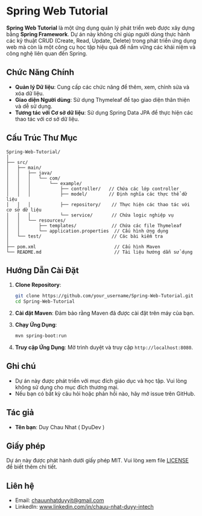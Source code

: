 # Spring Web Tutorial

**Spring Web Tutorial** là một ứng dụng quản lý phát triển web được xây dựng bằng **Spring Framework**. Dự án này không chỉ giúp người dùng thực hành các kỹ thuật CRUD (Create, Read, Update, Delete) trong phát triển ứng dụng web mà còn là một công cụ học tập hiệu quả để nắm vững các khái niệm và công nghệ liên quan đến Spring.

## Chức Năng Chính
- **Quản lý Dữ liệu**: Cung cấp các chức năng để thêm, xem, chỉnh sửa và xóa dữ liệu.
- **Giao diện Người dùng**: Sử dụng Thymeleaf để tạo giao diện thân thiện và dễ sử dụng.
- **Tương tác với Cơ sở dữ liệu**: Sử dụng Spring Data JPA để thực hiện các thao tác với cơ sở dữ liệu.

## Cấu Trúc Thư Mục
```
Spring-Web-Tutorial/
│
├── src/
│   ├── main/
│   │   ├── java/
│   │   │   └── com/
│   │   │       └── example/
│   │   │           ├── controller/   // Chứa các lớp controller
│   │   │           ├── model/        // Định nghĩa các thực thể dữ liệu
│   │   │           ├── repository/    // Thực hiện các thao tác với cơ sở dữ liệu
│   │   │           └── service/       // Chứa logic nghiệp vụ
│   │   └── resources/
│   │       ├── templates/             // Chứa các file Thymeleaf
│   │       └── application.properties  // Cấu hình ứng dụng
│   └── test/                          // Các bài kiểm tra
│
├── pom.xml                             // Cấu hình Maven
└── README.md                           // Tài liệu hướng dẫn sử dụng
```

## Hướng Dẫn Cài Đặt
1. **Clone Repository**:
   ```bash
   git clone https://github.com/your_username/Spring-Web-Tutorial.git
   cd Spring-Web-Tutorial
   ```

2. **Cài đặt Maven**: Đảm bảo rằng Maven đã được cài đặt trên máy của bạn.


3. **Chạy Ứng Dụng**:
   ```bash
   mvn spring-boot:run
   ```

4. **Truy cập Ứng Dụng**: Mở trình duyệt và truy cập `http://localhost:8080`.

## Ghi chú
- Dự án này được phát triển với mục đích giáo dục và học tập. Vui lòng không sử dụng cho mục đích thương mại.
- Nếu bạn có bất kỳ câu hỏi hoặc phản hồi nào, hãy mở issue trên GitHub.

## Tác giả
- **Tên bạn**: Duy Chau Nhat ( DyuDev )

## Giấy phép
Dự án này được phát hành dưới giấy phép MIT. Vui lòng xem file [LICENSE](LICENSE) để biết thêm chi tiết.

## Liên hệ
- Email: chauunhatduyyit@gmail.com
- LinkedIn: www.linkedin.com/in/chauu-nhat-duyy-intech
